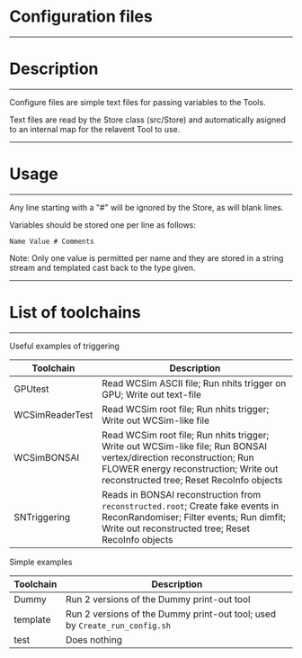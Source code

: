 # Configuration files

***********************
# Description
**********************

Configure files are simple text files for passing variables to the Tools.

Text files are read by the Store class (src/Store) and automatically asigned to an internal map for the relavent Tool to use.


************************
# Usage
************************

Any line starting with a "#" will be ignored by the Store, as will blank lines.

Variables should be stored one per line as follows:


`Name Value # Comments`


Note: Only one value is permitted per name and they are stored in a string stream and templated cast back to the type given.

*******************
# List of toolchains
******************

Useful examples of triggering

| Toolchain       | Description |
| ----            | -----       |
| GPUtest         | Read WCSim ASCII file; Run nhits trigger on GPU; Write out text-file |
| WCSimReaderTest | Read WCSim root file; Run nhits trigger; Write out WCSim-like file |
| WCSimBONSAI     | Read WCSim root file; Run nhits trigger; Write out WCSim-like file; Run BONSAI vertex/direction reconstruction; Run FLOWER energy reconstruction; Write out reconstructed tree; Reset RecoInfo objects |
| SNTriggering    | Reads in BONSAI reconstruction from `reconstructed.root`; Create fake events in ReconRandomiser; Filter events; Run dimfit; Write out reconstructed tree; Reset RecoInfo objects |

Simple examples

| Toolchain       | Description |
| ----            | -----       |
| Dummy           | Run 2 versions of the Dummy print-out tool |
| template        | Run 2 versions of the Dummy print-out tool; used by `Create_run_config.sh`
| test            | Does nothing |
